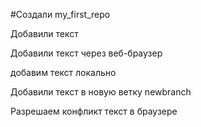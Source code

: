 ﻿#Создали my_first_repo

Добавили текст

Добавили текст через веб-браузер

добавим текст локально

Добавили текст в новую ветку newbranch

Разрешаем конфликт текст в браузере

